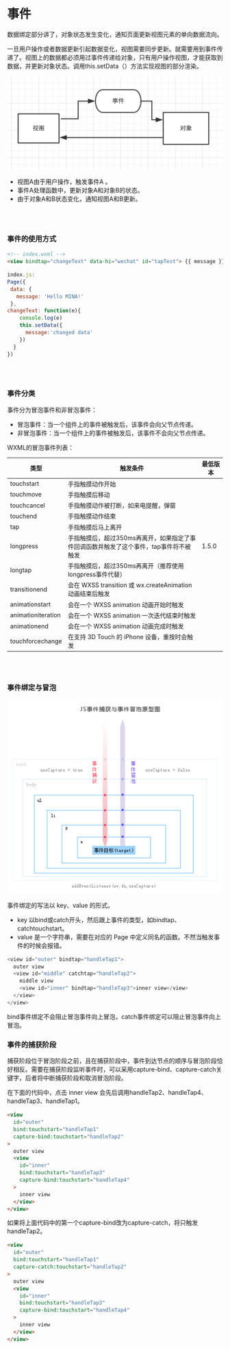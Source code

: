 # 事件

数据绑定部分讲了，对象状态发生变化，通知页面更新视图元素的单向数据流向。

一旦用户操作或者数据更新引起数据变化，视图需要同步更新。就需要用到事件传递了。视图上的数据都必须用过事件传递给对象，只有用户操作视图，才能获取到数据，并更新对象状态。调用this.setData（）方法实现视图的部分渲染。

![视图-对象](../images/event.png)

- 视图A由于用户操作，触发事件A 。
- 事件A处理函数中，更新对象A和对象B的状态。
- 由于对象A和B状态变化，通知视图A和B更新。

<br>
<br>

### 事件的使用方式

```html
<!-- index.wxml -->
<view bindtap="changeText" data-hi="wechat" id="tapTest"> {{ message }} </view>
```

```js
index.js:
Page({
 data: {
   message: 'Hello MINA!'
 },
changeText: function(e){
    console.log(e)
    this.setData({
      message:'changed data'
    })
  }
})
```


<br>
<br>

### 事件分类

事件分为冒泡事件和非冒泡事件：

- 冒泡事件：当一个组件上的事件被触发后，该事件会向父节点传递。
- 非冒泡事件：当一个组件上的事件被触发后，该事件不会向父节点传递。

WXML的冒泡事件列表：

类型|触发条件|最低版本
---|---|---
touchstart|手指触摸动作开始| 
touchmove|手指触摸后移动| 
touchcancel|手指触摸动作被打断，如来电提醒，弹窗|
touchend|手指触摸动作结束|
tap|手指触摸后马上离开|
longpress|手指触摸后，超过350ms再离开，如果指定了事件回调函数并触发了这个事件，tap事件将不被触发|1.5.0
longtap|手指触摸后，超过350ms再离开（推荐使用longpress事件代替）|
transitionend|会在 WXSS transition 或 wx.createAnimation 动画结束后触发|
animationstart|会在一个 WXSS animation 动画开始时触发|
animationiteration|会在一个 WXSS animation 一次迭代结束时触发|
animationend|会在一个 WXSS animation 动画完成时触发|
touchforcechange|在支持 3D Touch 的 iPhone 设备，重按时会触发|

<br>
<br>

### 事件绑定与冒泡

![事件冒泡与捕获](../images/capture.png)


事件绑定的写法以 key、value 的形式。
- key 以bind或catch开头，然后跟上事件的类型，如bindtap、catchtouchstart。
- value 是一个字符串，需要在对应的 Page 中定义同名的函数。不然当触发事件的时候会报错。

```js
<view id="outer" bindtap="handleTap1">
  outer view
  <view id="middle" catchtap="handleTap2">
    middle view
    <view id="inner" bindtap="handleTap3">inner view</view>
  </view>
</view>
```

bind事件绑定不会阻止冒泡事件向上冒泡，catch事件绑定可以阻止冒泡事件向上冒泡。




### 事件的捕获阶段

捕获阶段位于冒泡阶段之前，且在捕获阶段中，事件到达节点的顺序与冒泡阶段恰好相反。需要在捕获阶段监听事件时，可以采用capture-bind、capture-catch关键字，后者将中断捕获阶段和取消冒泡阶段。


在下面的代码中，点击 inner view 会先后调用handleTap2、handleTap4、handleTap3、handleTap1。

```html
<view
  id="outer"
  bind:touchstart="handleTap1"
  capture-bind:touchstart="handleTap2"
>
  outer view
  <view
    id="inner"
    bind:touchstart="handleTap3"
    capture-bind:touchstart="handleTap4"
  >
    inner view
  </view>
</view>
```

如果将上面代码中的第一个capture-bind改为capture-catch，将只触发handleTap2。

```html
<view
  id="outer"
  bind:touchstart="handleTap1"
  capture-catch:touchstart="handleTap2"
>
  outer view
  <view
    id="inner"
    bind:touchstart="handleTap3"
    capture-bind:touchstart="handleTap4"
  >
    inner view
  </view>
</view>
```
